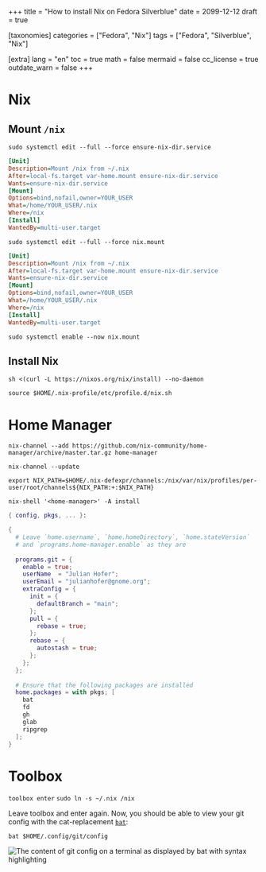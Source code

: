 +++
title = "How to install Nix on Fedora Silverblue"
date = 2099-12-12
draft = true

[taxonomies]
categories = ["Fedora", "Nix"]
tags = ["Fedora", "Silverblue", "Nix"]

[extra]
lang = "en"
toc = true
math = false
mermaid = false
cc_license = true
outdate_warn = false
+++


# Nix

## Mount `/nix`

`sudo systemctl edit --full --force ensure-nix-dir.service`


```ini
[Unit]
Description=Mount /nix from ~/.nix
After=local-fs.target var-home.mount ensure-nix-dir.service
Wants=ensure-nix-dir.service
[Mount]
Options=bind,nofail,owner=YOUR_USER
What=/home/YOUR_USER/.nix
Where=/nix
[Install]
WantedBy=multi-user.target
```

`sudo systemctl edit --full --force nix.mount`

```ini
[Unit]
Description=Mount /nix from ~/.nix
After=local-fs.target var-home.mount ensure-nix-dir.service
Wants=ensure-nix-dir.service
[Mount]
Options=bind,nofail,owner=YOUR_USER
What=/home/YOUR_USER/.nix
Where=/nix
[Install]
WantedBy=multi-user.target
```

`sudo systemctl enable --now nix.mount`

## Install Nix

`sh <(curl -L https://nixos.org/nix/install) --no-daemon`

`source $HOME/.nix-profile/etc/profile.d/nix.sh`

# Home Manager

`nix-channel --add https://github.com/nix-community/home-manager/archive/master.tar.gz home-manager`

`nix-channel --update`

`export NIX_PATH=$HOME/.nix-defexpr/channels:/nix/var/nix/profiles/per-user/root/channels${NIX_PATH:+:$NIX_PATH}`

`nix-shell '<home-manager>' -A install`


```nix
{ config, pkgs, ... }:

{
  # Leave `home.username`, `home.homeDirectory`, `home.stateVersion`
  # and `programs.home-manager.enable` as they are 
  
  programs.git = {
    enable = true;
    userName  = "Julian Hofer";
    userEmail = "julianhofer@gnome.org";
    extraConfig = {
      init = {
        defaultBranch = "main";
      };
      pull = {
        rebase = true;
      };
      rebase = {
        autostash = true;
      };
    };
  };
  
  # Ensure that the following packages are installed
  home.packages = with pkgs; [
    bat
    fd
    gh
    glab
    ripgrep
  ];  
}
```

# Toolbox

`toolbox enter`
`sudo ln -s ~/.nix /nix`

Leave toolbox and enter again.
Now, you should be able to view your git config with the cat-replacement [`bat`](https://github.com/sharkdp/bat#syntax-highlighting):

`bat $HOME/.config/git/config`


![The content of git config on a terminal as displayed by bat with syntax highlighting](/posts/01-silverblue-nix/bat-output.png)